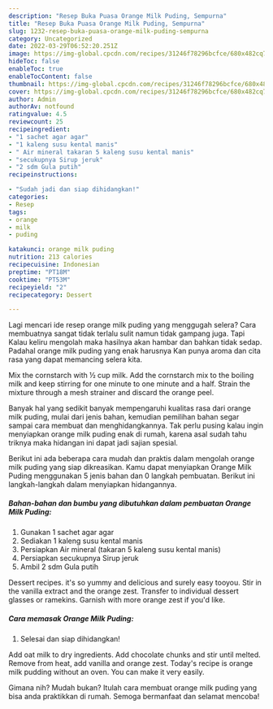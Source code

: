 ```yaml
---
description: "Resep Buka Puasa Orange Milk Puding, Sempurna"
title: "Resep Buka Puasa Orange Milk Puding, Sempurna"
slug: 1232-resep-buka-puasa-orange-milk-puding-sempurna
category: Uncategorized
date: 2022-03-29T06:52:20.251Z
image: https://img-global.cpcdn.com/recipes/31246f78296bcfce/680x482cq70/orange-milk-puding-foto-resep-utama.jpg
hideToc: false
enableToc: true
enableTocContent: false
thumbnail: https://img-global.cpcdn.com/recipes/31246f78296bcfce/680x482cq70/orange-milk-puding-foto-resep-utama.jpg
cover: https://img-global.cpcdn.com/recipes/31246f78296bcfce/680x482cq70/orange-milk-puding-foto-resep-utama.jpg
author: Admin
authorAv: notfound
ratingvalue: 4.5
reviewcount: 25
recipeingredient:
- "1 sachet agar agar"
- "1 kaleng susu kental manis"
- " Air mineral takaran 5 kaleng susu kental manis"
- "secukupnya Sirup jeruk"
- "2 sdm Gula putih"
recipeinstructions:

- "Sudah jadi dan siap dihidangkan!"
categories:
- Resep
tags:
- orange
- milk
- puding

katakunci: orange milk puding 
nutrition: 213 calories
recipecuisine: Indonesian
preptime: "PT18M"
cooktime: "PT53M"
recipeyield: "2"
recipecategory: Dessert

---
```



Lagi mencari ide resep orange milk puding yang menggugah selera? Cara membuatnya sangat tidak terlalu sulit namun tidak gampang juga. Tapi Kalau keliru mengolah maka hasilnya akan hambar dan bahkan tidak sedap. Padahal orange milk puding yang enak harusnya Kan punya aroma dan cita rasa yang dapat memancing selera kita.


Mix the cornstarch with ½ cup milk. Add the cornstarch mix to the boiling milk and keep stirring for one minute to one minute and a half. Strain the mixture through a mesh strainer and discard the orange peel.

Banyak hal yang sedikit banyak mempengaruhi kualitas rasa dari orange milk puding, mulai dari jenis bahan, kemudian pemilihan bahan segar sampai cara membuat dan menghidangkannya. Tak perlu pusing kalau ingin menyiapkan orange milk puding enak di rumah, karena asal sudah tahu triknya maka hidangan ini dapat jadi sajian spesial.


Berikut ini ada beberapa cara mudah dan praktis dalam mengolah orange milk puding yang siap dikreasikan. Kamu dapat menyiapkan Orange Milk Puding menggunakan 5 jenis bahan dan 0 langkah pembuatan. Berikut ini langkah-langkah dalam menyiapkan hidangannya.

<!--inarticleads1-->

##### Bahan-bahan dan bumbu yang dibutuhkan dalam pembuatan Orange Milk Puding:

1. Gunakan 1 sachet agar agar
1. Sediakan 1 kaleng susu kental manis
1. Persiapkan  Air mineral (takaran 5 kaleng susu kental manis)
1. Persiapkan secukupnya Sirup jeruk
1. Ambil 2 sdm Gula putih


Dessert recipes. it&#39;s so yummy and delicious and surely easy tooyou. Stir in the vanilla extract and the orange zest. Transfer to individual dessert glasses or ramekins. Garnish with more orange zest if you&#39;d like. 

<!--inarticleads2-->

##### Cara memasak Orange Milk Puding:


1. Selesai dan siap dihidangkan!

Add oat milk to dry ingredients. Add chocolate chunks and stir until melted. Remove from heat, add vanilla and orange zest. Today&#39;s recipe is orange milk pudding without an oven. You can make it very easily. 

Gimana nih? Mudah bukan? Itulah cara membuat orange milk puding yang bisa anda praktikkan di rumah. Semoga bermanfaat dan selamat mencoba!
